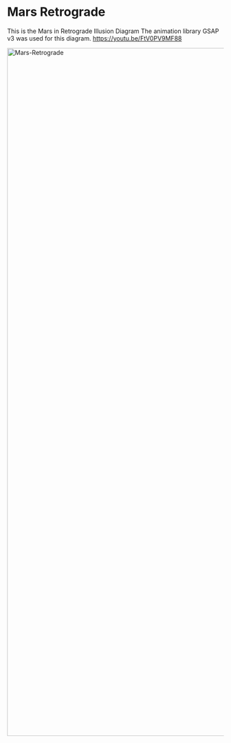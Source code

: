 # Mars Retrograde

This is the Mars in Retrograde Illusion Diagram
The animation library GSAP v3 was used for this diagram.
https://youtu.be/FtV0PV9MF88

<img width="1600" alt="Mars-Retrograde" src="https://user-images.githubusercontent.com/69886851/173339088-25c274f2-9f31-4a48-9876-f85a0f6cb882.png">
